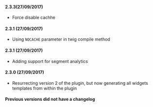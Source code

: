 
#### 2.3.3(27/09/2017)

* Force disable cachhe

#### 2.3.1 (27/09/2017)

* Using `NOCACHE` parameter in twig compile method

#### 2.3.1 (27/09/2017)

* Adding support for segment analytics

#### 2.3.0 (27/09/2017)

* Resurrecting version 2 of the plugin, but now generating all widgets templates from within the plugin

#### Previous versions did not have a changelog
